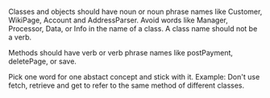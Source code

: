 Classes and objects should have noun or noun phrase names like Customer, WikiPage, Account and AddressParser. Avoid words like Manager, Processor, Data, or Info in the name of a class. A class name should not be a verb.

Methods should have verb or verb phrase names like postPayment, deletePage, or save.

Pick one word for one abstact concept and stick with it. Example: Don't use fetch, retrieve and get to refer to the same method of different classes.

